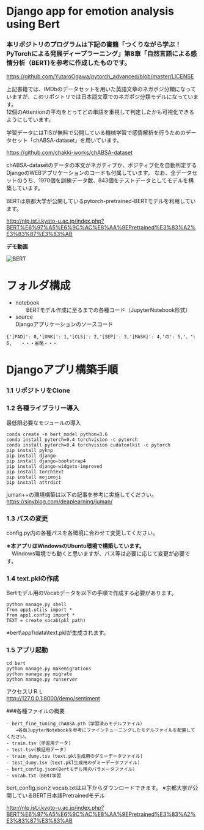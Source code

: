 # Django app for emotion analysis using Bert

###  本リポジトリのプログラムは下記の書籍「つくりながら学ぶ！PyTorchによる発展ディープラーニング」第8章「自然言語による感情分析（BERT)を参考に作成したものです。

https://github.com/YutaroOgawa/pytorch_advanced/blob/master/LICENSE  

上記書籍では、IMDbのデータセットを用いた英語文章のネガポジ分類になっていますが、このリポジトリでは日本語文章でのネガポジ分類モデルになっています。  
12個のAttentionの平均をとってどの単語を重視して判定したかも可視化できるようにしています。


学習データにはTISが無料で公開している機械学習で感情解析を行うためのデータセット「chABSA-dataset」を用いています。  

https://github.com/chakki-works/chABSA-dataset

chABSA-datasetのデータの本文がネガティブか、ポジティブ化を自動判定するDjangoのWEBアプリケーションのコードも付属しています。     なお、全データセットのうち、1970個を訓練データ数、843個をテストデータとしてモデルを構築しています。

BERTは京都大学が公開しているpytorch-pretrained-BERTモデルを利用しています。

http://nlp.ist.i.kyoto-u.ac.jp/index.php?BERT%E6%97%A5%E6%9C%AC%E8%AA%9EPretrained%E3%83%A2%E3%83%87%E3%83%AB

**デモ動画**

![BERT](https://user-images.githubusercontent.com/34405452/67568657-c298d980-f767-11e9-8d3f-09230667772d.gif)


# フォルダ構成  

- notebook  
　　BERTモデル作成に至るまでの各種コード（JupyterNotebook形式）
- source  
    Djangoアプリケーションのソースコード
  

```
{'[PAD]': 0,'[UNK]': 1,'[CLS]': 2,'[SEP]': 3,'[MASK]': 4,'の': 5,'、': 6,　　・・・省略・・・
```


# Djangoアプリ構築手順


### 1.1 リポジトリをClone

### 1.2 各種ライブラリー導入  

最低限必要なモジュールの導入
```
conda create -n bert_model python=3.6
conda install pytorch=0.4 torchvision -c pytorch
conda install pytorch=0.4 torchvision cudatoolkit -c pytorch
pip install pyknp
pip install django
pip install django-bootstrap4
pip install django-widgets-improved
pip install torchtext
pip install mojimoji
pip install attrdict

```
juman++の環境構築は以下の記事を参考に実施してください。
https://sinyblog.com/deaplearning/juman/

### 1.3 パスの変更

config.py内の各種パスを各環境に合わせて変更してください。

**※本アプリはWindowsのUbuntu環境で構築しています。**    
　Windows環境でも動くと思いますが、パス等は必要に応じて変更が必要です。

### 1.4 text.pklの作成

Bertモデル用のVocabデータを以下の手順で作成する必要があります。

```
python manage.py shell
from app1.utils import *
from app1.config import *
TEXT = create_vocab(pkl_path)
```
※bert\app1\data\text.pklが生成されます。

### 1.5 アプリ起動

```
cd bert 
python manage.py makemigrations
python manage.py migrate
python manage.py runserver
```

アクセスＵＲＬ  
http://127.0.0.1:8000/demo/sentiment


###各種ファイルの概要
```
- bert_fine_tuning_chABSA.pth（学習済みモデルファイル）
　　→各自JupyterNotebookを参考にファインチューニングしたモデルファイルを配置してください。
- train.tsv（学習用データ)
- test.tsv(検証用データ)
- train_dumy.tsv（text.pkl生成用のダミーデータファイル)
- test_dumy.tsv（text.pkl生成用のダミーデータファイル)
- bert_config.json(Bertモデル用のパラメータファイル） 
- vocab.txt（BERT学習
```

bert_config.jsonとvocab.txtは以下からダウンロードできます。
※京都大学が公開しているBERT日本語Pretrainedモデル

http://nlp.ist.i.kyoto-u.ac.jp/index.php?BERT%E6%97%A5%E6%9C%AC%E8%AA%9EPretrained%E3%83%A2%E3%83%87%E3%83%AB

